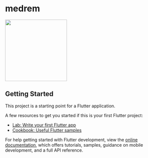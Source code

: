 # medrem



<img src="https://github.com/shailja-coolspy/Medicine-Reminder-App/assets/61074568/792b3e37-bb75-4751-a08d-e3f33aa51006" width="200"/>

## Getting Started

This project is a starting point for a Flutter application.

A few resources to get you started if this is your first Flutter project:

- [Lab: Write your first Flutter app](https://docs.flutter.dev/get-started/codelab)
- [Cookbook: Useful Flutter samples](https://docs.flutter.dev/cookbook)

For help getting started with Flutter development, view the
[online documentation](https://docs.flutter.dev/), which offers tutorials,
samples, guidance on mobile development, and a full API reference.

